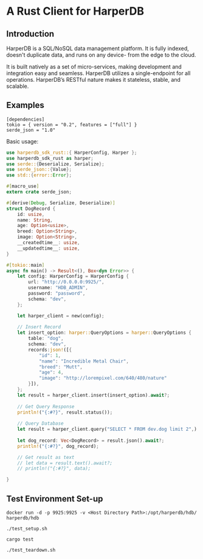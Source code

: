 # A Rust Client for HarperDB
## Introduction

HarperDB is a SQL/NoSQL data management platform. It is fully indexed, doesn't duplicate data, and runs on any device- from the edge to the cloud.

It is built natively as a set of micro-services, making development and integration easy and seamless. HarperDB utilizes a single-endpoint for all operations. HarperDB’s RESTful nature makes it stateless, stable, and scalable.


## Examples

```
[dependencies]
tokio = { version = "0.2", features = ["full"] }
serde_json = "1.0"
```
Basic usage:

```rust
use harperdb_sdk_rust::{ HarperConfig, Harper };
use harperdb_sdk_rust as harper;
use serde::{Deserialize, Serialize};
use serde_json::{Value};
use std::{error::Error};

#[macro_use]
extern crate serde_json;

#[derive(Debug, Serialize, Deserialize)]
struct DogRecord {
    id: usize,
    name: String,
    age: Option<usize>, 
    breed: Option<String>,
    image: Option<String>,
    __createdtime__: usize,
    __updatedtime__: usize,
}

#[tokio::main]
async fn main() -> Result<(), Box<dyn Error>> {
    let config: HarperConfig = HarperConfig {
        url: "http://0.0.0.0:9925/",
        username: "HDB_ADMIN",
        password: "password",
        schema: "dev",
    };

    let harper_client = new(config);
    
    // Insert Record
    let insert_option: harper::QueryOptions = harper::QueryOptions {
        table: "dog",
        schema: "dev",
        records:json!([{
            "id": 1,
            "name": "Incredible Metal Chair",
            "breed": "Mutt",
            "age": 4,
            "image": "http://lorempixel.com/640/480/nature"
        }]),
    };
    let result = harper_client.insert(insert_option).await?;
    
    // Get Query Response
    println!("{:#?}", result.status());
    
    // Query Database
    let result = harper_client.query("SELECT * FROM dev.dog limit 2",).await?;
   
    let dog_record: Vec<DogRecord> = result.json().await?;
    println!("{:#?}", dog_record);

    // Get result as text
    // let data = result.text().await?;
    // println!("{:#?}", data);

}
```

## Test Environment Set-up

```
docker run -d -p 9925:9925 -v <Host Directory Path>:/opt/harperdb/hdb/ harperdb/hdb

./test_setup.sh

cargo test

./test_teardown.sh
```